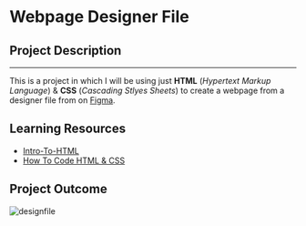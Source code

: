 # Webpage Designer File

## Project Description

-------

This is a project in which I will be using just __HTML__ (_Hypertext Markup Language_) & **CSS** (_Cascading Stlyes Sheets_) to create a webpage from a designer file from on [Figma](https://www.figma.com/). 

## Learning Resources

* [Intro-To-HTML](https://learn.shayhowe.com/)
* [How To Code HTML & CSS](https://alu-intranet.hbtn.io/rltoken/D6o845Dj6bWanYggYGQK4A)

## Project Outcome

![designfile](https://www.figma.com/file/I7IGylVJADSigp5f8xWx1G/Homepage-(Copy)?node-id=0%3A1)
